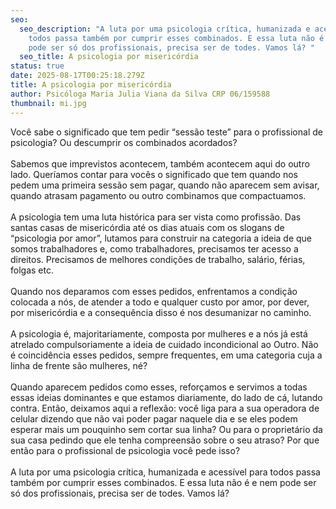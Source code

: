 ```yaml
---
seo:
  seo_description: "A luta por uma psicologia crítica, humanizada e acessível para
    todos passa também por cumprir esses combinados. E essa luta não é e nem
    pode ser só dos profissionais, precisa ser de todes. Vamos lá? "
  seo_title: A psicologia por misericórdia
status: true
date: 2025-08-17T00:25:18.279Z
title: A psicologia por misericórdia
author: Psicóloga Maria Julia Viana da Silva CRP 06/159588
thumbnail: mi.jpg
---
```

<!--StartFragment-->

Você sabe o significado que tem pedir “sessão teste” para o profissional de psicologia? Ou descumprir os combinados acordados?\
\
Sabemos que imprevistos acontecem, também acontecem aqui do outro lado. Queríamos contar para vocês o significado que tem quando nos pedem uma primeira sessão sem pagar, quando não aparecem sem avisar, quando atrasam pagamento ou outro combinamos que compactuamos.\
\
A psicologia tem uma luta histórica para ser vista como profissão. Das santas casas de misericórdia até os dias atuais com os slogans de “psicologia por amor”, lutamos para construir na categoria a ideia de que somos trabalhadores e, como trabalhadores, precisamos ter acesso a direitos. Precisamos de melhores condições de trabalho, salário, férias, folgas etc.\
\
Quando nos deparamos com esses pedidos, enfrentamos a condição colocada a nós, de atender a todo e qualquer custo por amor, por dever, por misericórdia e a consequência disso é nos desumanizar no caminho.\
\
A psicologia é, majoritariamente, composta por mulheres e a nós já está atrelado compulsoriamente a ideia de cuidado incondicional ao Outro. Não é coincidência esses pedidos, sempre frequentes, em uma categoria cuja a linha de frente são mulheres, né?\
\
Quando aparecem pedidos como esses, reforçamos e servimos a todas essas ideias dominantes e que estamos diariamente, do lado de cá, lutando contra. Então, deixamos aqui a reflexão: você liga para a sua operadora de celular dizendo que não vai poder pagar naquele dia e se eles podem esperar mais um pouquinho sem cortar sua linha? Ou para o proprietário da sua casa pedindo que ele tenha compreensão sobre o seu atraso? Por que então para o profissional de psicologia você pede isso?\
\
A luta por uma psicologia crítica, humanizada e acessível para todos passa também por cumprir esses combinados. E essa luta não é e nem pode ser só dos profissionais, precisa ser de todes. Vamos lá? 

<!--EndFragment-->